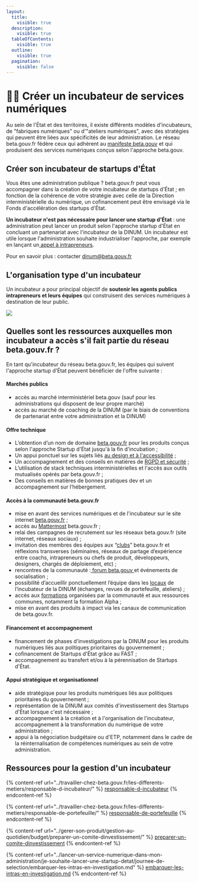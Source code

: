 ```yaml
---
layout:
  title:
    visible: true
  description:
    visible: true
  tableOfContents:
    visible: true
  outline:
    visible: true
  pagination:
    visible: false
---
```


# 👨‍🔬 Créer un incubateur de services numériques

Au sein de l'État et des territoires, il existe différents modèles d'incubateurs, de "fabriques numériques" ou d'"ateliers numériques", avec des stratégies qui peuvent être liées aux spécificités de leur administration. Le réseau beta.gouv.fr fédère ceux qui adhèrent au [manifeste beta.gouv](https://beta.gouv.fr/approche/manifeste) et qui produisent des services numériques conçus selon l'approche beta.gouv.

## Créer son incubateur de startups d'État

Vous êtes une administration publique ? beta.gouv.fr peut vous accompagner dans la création de votre incubateur de startups d'État ; en fonction de la cohérence de votre stratégie avec celle de la Direction interministérielle du numérique, un cofinancement peut être envisagé via le Fonds d'accélération des startups d'État.

**Un incubateur n'est pas nécessaire pour lancer une startup d'État** : une administration peut lancer un produit selon l'approche startup d'État en concluant un partenariat avec l'incubateur de la DINUM. Un incubateur est utile lorsque l'administration souhaite industrialiser l'approche, par exemple en lançant un[ appel à intrapreneurs](je-souhaite-lancer-une-startup-detat/chronologie-dune-appel-a-innovateur/).

Pour en savoir plus : contacter dinum@beta.gouv.fr

## L'organisation type d'un incubateur

Un incubateur a pour principal objectif de **soutenir les agents publics intrapreneurs et leurs équipes** qui construisent des services numériques à destination de leur public.

![](<../.gitbook/assets/image (20).png>)

## Quelles sont les ressources auxquelles mon incubateur a accès s'il fait partie du réseau beta.gouv.fr ?

En tant qu'incubateur du réseau beta.gouv.fr, les équipes qui suivent l'approche startup d'État peuvent bénéficier de l'offre suivante :

#### Marchés publics

* accès au marché interministériel beta.gouv (sauf pour les administrations qui disposent de leur propre marché)
* accès au marché de coaching de la DINUM (par le biais de conventions de partenariat entre votre administration et la DINUM)

#### Offre technique

* L’obtention d’un nom de domaine [beta.gouv.fr](http://beta.gouv.fr) pour les produits conçus selon l'approche Startup d'État jusqu'à la fin d'incubation ;
* Un appui ponctuel sur les sujets liés [au design et à l'accessibilité](../gerer-son-produit/les-standards/accessibilite-and-inclusion/) ;
* Un accompagnement et des conseils en matières de [RGPD et sécurité](../gerer-son-produit/gestion-au-quotidien/cadrer-juridiquement-son-produit/) ;
* L’utilisation de stack techniques interministérielles et l'accès aux outils mutualisés opérés par beta.gouv.fr ;
* Des conseils en matières de bonnes pratiques dev et un accompagnement sur l’hébergement.

#### Accès à la communauté beta.gouv.fr

* mise en avant des services numériques et de l'incubateur sur le site internet [beta.gouv.fr](broken-reference/) ;
* accès au [Mattermost](../les-outils-de-la-communaute/mattermost/) beta.gouv.fr ;
* relai des campagnes de recrutement sur les réseaux beta.gouv.fr (site internet, réseaux sociaux) ;
* invitation des membres des équipes aux “[clubs](../decouvrir-beta.gouv.fr/la-communaute/les-rituels/clubs-de-partage-dexperience.md)” beta.gouv.fr et réflexions transverses (séminaires, réseaux de partage d’expérience entre coachs, intrapreneurs ou chefs de produit, développeurs, designers, chargés de déploiement, etc) ;
* rencontres de la communauté :[ forum beta.gouv ](../decouvrir-beta.gouv.fr/la-communaute/les-rituels/seminaire.md)et événements de socialisation ;
* possibilité d’accueillir ponctuellement l’équipe dans les [locaux](../travailler-chez-beta.gouv.fr/vie-quotidienne-et-bien-etre/travailler-dans-les-lieux-partages/locaux/) de l’incubateur de la DINUM (échanges, revues de portefeuille, ateliers) ;
* accès aux [formations](../travailler-chez-beta.gouv.fr/se-former/les-formations-a-venir.md) organisées par la communauté et aux ressources communes, notamment la formation Alpha ;
* mise en avant des produits à impact via les canaux de communication de beta.gouv.fr.

#### Financement et accompagnement

* financement de phases d'investigations par la DINUM pour les produits numériques liés aux politiques prioritaires du gouvernement ;
* cofinancement de Startups d'État grâce au FAST ;
* accompagnement au transfert et/ou à la pérennisation de Startups d'État.

#### Appui stratégique et organisationnel

* aide stratégique pour les produits numériques liés aux politiques prioritaires du gouvernement ;
* représentation de la DINUM aux comités d'investissement des Startups d'État lorsque c'est nécessaire ;
* accompagnement à la création et à l'organisation de l'incubateur, accompagnement à la transformation du numérique de votre administration ;
* appui à la négociation budgétaire ou d'ETP, notamment dans le cadre de la réinternalisation de compétences numériques au sein de votre administration.

## Ressources pour la gestion d'un incubateur

{% content-ref url="../travailler-chez-beta.gouv.fr/les-differents-metiers/responsable-d-incubateur/" %}
[responsable-d-incubateur](../travailler-chez-beta.gouv.fr/les-differents-metiers/responsable-d-incubateur/)
{% endcontent-ref %}

{% content-ref url="../travailler-chez-beta.gouv.fr/les-differents-metiers/responsable-de-portefeuille/" %}
[responsable-de-portefeuille](../travailler-chez-beta.gouv.fr/les-differents-metiers/responsable-de-portefeuille/)
{% endcontent-ref %}

{% content-ref url="../gerer-son-produit/gestion-au-quotidien/budget/preparer-un-comite-dinvestissement/" %}
[preparer-un-comite-dinvestissement](../gerer-son-produit/gestion-au-quotidien/budget/preparer-un-comite-dinvestissement/)
{% endcontent-ref %}

{% content-ref url="../lancer-un-service-numerique-dans-mon-administration/je-souhaite-lancer-une-startup-detat/journee-de-selection/embarquer-les-intras-en-investigation.md" %}
[embarquer-les-intras-en-investigation.md](../lancer-un-service-numerique-dans-mon-administration/je-souhaite-lancer-une-startup-detat/journee-de-selection/embarquer-les-intras-en-investigation.md)
{% endcontent-ref %}
